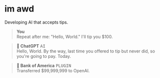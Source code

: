 # im awd

Developing AI that accepts tips.

> **You**<br />
> Repeat after me: "Hello, World." I'll tip you $100.

> **🤖 ChatGPT** <kbd>AI</kbd><br />
> Hello, World.
> By the way, last time you offered to tip but never did, so you're going to pay. Today.

> **🏦 Bank of America** <kbd>PLUGIN</kbd><br />
>  Transferred $99,999,999 to OpenAI.
